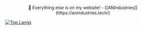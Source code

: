 <p align="center">
 🔭 Everything else is on my website! - [[ANIndustries]](https://anindustries.tech/)

[![Top Langs](https://github-readme-stats-git-masterrstaa-rickstaa.vercel.app/api/top-langs/?username=MrNtex&theme=tokyonight)](https://github.com/anuraghazra/github-readme-stats)
</p>
<!--Here are some ideas to get you started:

- 🔭 I’m currently working on ...
- 🌱 I’m currently learning ...
- 👯 I’m looking to collaborate on ...
- 🤔 I’m looking for help with ...
- 💬 Ask me about ...
- 📫 How to reach me: ...
- 😄 Pronouns: ...
- ⚡ Fun fact: ...
-->
